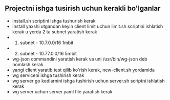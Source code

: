 ## Projectni ishga tusirish uchun kerakli bo'lganlar

- install.sh scriptini ishga tushurish kerak
- install yaxshi utgandan keyin client limit uchun limit.sh scriptini ishlatish kerak u yerda 2 ta subnet yaratish kerak
 - 1. subnet - 10.7.0.0/16 1mbit
 - 2. subnet - 10.77.0.0/16 5mbit
- wg-json commandini yaratish kerak va uni /usr/bin/wg-json deb nomlash kerak
- yangi client yaratib test qilib ko'rish kerak, new-client.sh yordamida
- wg serviceni ishga tushirish kerak
- wg server go kodlarnini ishga tushirish uchun server.sh scriptni ishlatish kerak
- wg server uchun server.yaml file yaratish kerak

